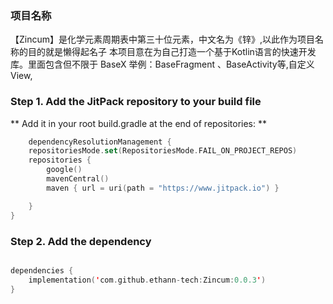 ### 项目名称

【Zincum】是化学元素周期表中第三十位元素，中文名为《锌》,以此作为项目名称的目的就是懒得起名子
本项目意在为自己打造一个基于Kotlin语言的快速开发库。里面包含但不限于 BaseX 举例：BaseFragment
、BaseActivity等,自定义View,

### Step 1. Add the JitPack repository to your build file

** Add it in your root build.gradle at the end of repositories: **

```kotlin
    dependencyResolutionManagement {
    repositoriesMode.set(RepositoriesMode.FAIL_ON_PROJECT_REPOS)
    repositories {
        google()
        mavenCentral()
        maven { url = uri(path = "https://www.jitpack.io") }

    }
}

```

### Step 2. Add the dependency

```kotlin

dependencies {
    implementation('com.github.ethann-tech:Zincum:0.0.3')
}

```